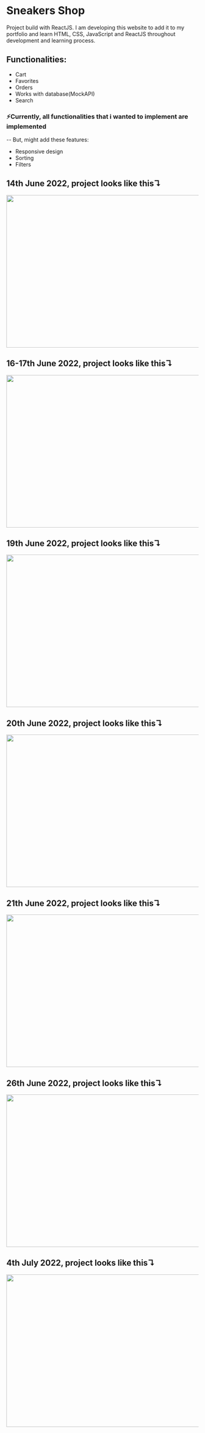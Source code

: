 # Sneakers Shop

Project build with ReactJS. I am developing this website to add it to my portfolio and learn HTML, CSS, JavaScript and ReactJS throughout development and learning process.

## Functionalities:

- Cart
- Favorites
- Orders
- Works with database(MockAPI)
- Search

### ⚡Currently, all functionalities that i wanted to implement are implemented

-- But, might add these features:

- Responsive design
- Sorting
- Filters

## 14th June 2022, project looks like this↴

<img src="https://user-images.githubusercontent.com/62846961/173613500-f98cebf3-8ed7-4fd4-8b74-b8dac269d2ed.png" width="700" height="400" />

## 16-17th June 2022, project looks like this↴

<img src="https://user-images.githubusercontent.com/62846961/174230173-c1295279-a822-4d7e-b75b-8d1c2953efe0.png" width="700" height="400" />

## 19th June 2022, project looks like this↴

<img src="https://user-images.githubusercontent.com/62846961/174494356-07915a7e-ca0a-47ad-b122-755646fc3a61.png" width="700" height="400" />

## 20th June 2022, project looks like this↴

<img src="https://user-images.githubusercontent.com/62846961/174656783-c19dfe0f-8cd0-4f3a-8435-ea827d8da144.png" width="700" height="400" />

## 21th June 2022, project looks like this↴

<img src="https://user-images.githubusercontent.com/62846961/174850943-11c7c77a-9b36-4d42-abfc-9ee9f4743dd2.png" width="700" height="400" />

## 26th June 2022, project looks like this↴

<img src="https://user-images.githubusercontent.com/62846961/175819365-68728e1a-c908-41fc-9c15-803fbc65bf8d.png" width="700" height="400" />

## 4th July 2022, project looks like this↴

<img src="https://user-images.githubusercontent.com/62846961/177194189-c9150d14-29f6-409b-b5de-549e06ff9a11.png" width="700" height="400" />
